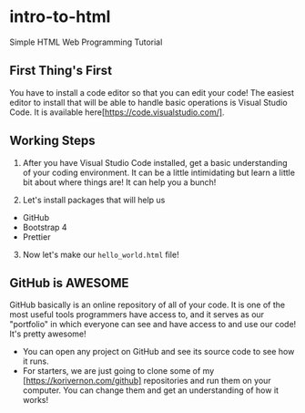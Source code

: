 # intro-to-html
Simple HTML Web Programming Tutorial

## First Thing's First
You have to install a code editor so that you can edit your code! The easiest editor to install that will be able to handle basic operations is Visual Studio Code. It is available here[https://code.visualstudio.com/].

## Working Steps
1. After you have Visual Studio Code installed, get a basic understanding of your coding environment. It can be a little intimidating but learn a little bit about where things are! It can help you a bunch!

2. Let's install packages that will help us
- GitHub
- Bootstrap 4
- Prettier

3. Now let's make our `hello_world.html` file!

## GitHub is AWESOME
GitHub basically is an online repository of all of your code. It is one of the most useful tools programmers have access to, and it serves as our "portfolio" in which everyone can see and have access to and use our code! It's pretty awesome!

- You can open any project on GitHub and see its source code to see how it runs.
- For starters, we are just going to clone some of my [https://korivernon.com/github] repositories and run them on your computer. You can change them and get an understanding of how it works!
